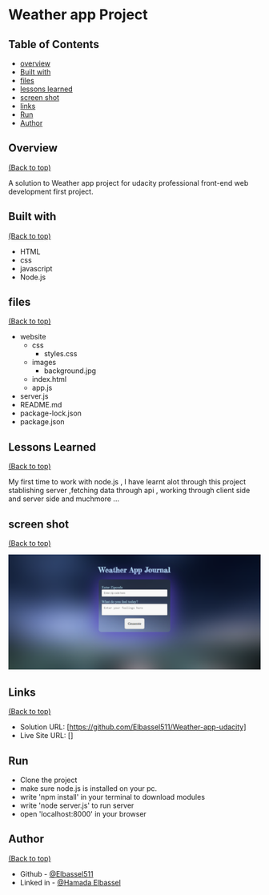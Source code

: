 # Weather app Project

## Table of Contents

* [overview](#overview)
* [Built with](#built-with)
* [files](#files)
* [lessons learned](#lessons-learned)
* [screen shot](#screen-shot)
* [links](#links)
* [Run](#run)
* [Author](#author)

## Overview
[(Back to top)](#table-of-contents)

A solution to Weather app project for udacity professional front-end web development first project.

## Built with
[(Back to top)](#table-of-contents)

- HTML
- css
- javascript
- Node.js

## files
[(Back to top)](#table-of-contents)
- website
    - css
        - styles.css
    - images
        - background.jpg
    - index.html
    - app.js
- server.js
- README.md
- package-lock.json
- package.json


## Lessons Learned
[(Back to top)](#table-of-contents)

My first time to work with node.js , I have learnt alot through this project stablishing server ,fetching data through api , working through client side and server side and muchmore ...

## screen shot
[(Back to top)](#table-of-contents)

![Screenshot](./website/images/Weathe-app.png)

## Links
[(Back to top)](#table-of-contents)

- Solution URL: [https://github.com/Elbassel511/Weather-app-udacity]
- Live Site URL: []


## Run

- Clone the project
- make sure node.js is installed on your pc.
- write 'npm install' in your terminal to download modules 
- write 'node server.js' to run server
- open 'localhost:8000' in your browser

## Author
[(Back to top)](#table-of-contents)

- Github - [@Elbassel511](https://github.com/Elbassel511)
- Linked in - [@Hamada Elbassel](https://www.linkedin.com/in/hamadaelbassel/)






